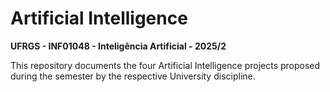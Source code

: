 # Artificial Intelligence

**UFRGS - INF01048 - Inteligência Artificial - 2025/2**

This repository documents the four Artificial Intelligence projects proposed during the semester by the respective University discipline.

